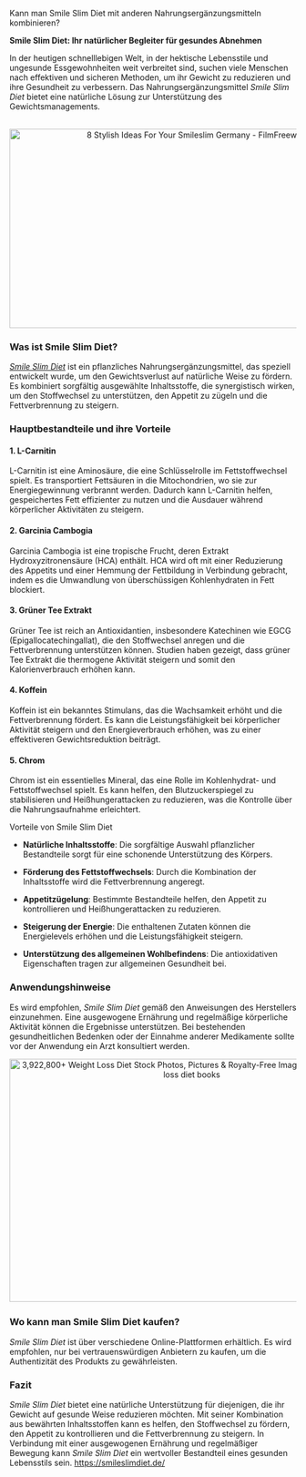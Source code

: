 Kann man Smile Slim Diet mit anderen Nahrungsergänzungsmitteln kombinieren?

<p class="" data-end="68" data-start="0"><strong data-end="68" data-start="0">Smile Slim Diet: Ihr nat&uuml;rlicher Begleiter f&uuml;r gesundes Abnehmen</strong></p>
<p class="" data-end="387" data-start="70">In der heutigen schnelllebigen Welt, in der hektische Lebensstile und ungesunde Essgewohnheiten weit verbreitet sind, suchen viele Menschen nach effektiven und sicheren Methoden, um ihr Gewicht zu reduzieren und ihre Gesundheit zu verbessern. <span class="relative -mx-px my-[-0.2rem] rounded px-px py-[0.2rem] transition-colors duration-100 ease-in-out">Das Nahrungserg&auml;nzungsmittel <em data-end="46" data-start="29">Smile Slim Diet</em> bietet eine nat&uuml;rliche L&ouml;sung zur Unterst&uuml;tzung des Gewichtsmanagements.</span></p>
<p class="" style="text-align: center;" data-end="387" data-start="70"><span class="relative -mx-px my-[-0.2rem] rounded px-px py-[0.2rem] transition-colors duration-100 ease-in-out">&nbsp;</span><img src="https://filmfreeway-production-storage-01-connector.filmfreeway.com/press_kits/posters/003/141/246/original/f466684690-poster.jpg?1745659695" alt="8 Stylish Ideas For Your Smileslim Germany - FilmFreeway" width="640" height="350" /></p>
<h3 class="" data-end="425" data-start="394">Was ist Smile Slim Diet?</h3>
<p class="" data-end="541" data-start="427"><span class="relative -mx-px my-[-0.2rem] rounded px-px py-[0.2rem] transition-colors duration-100 ease-in-out"><em data-end="17" data-is-only-node="" data-start="0"><a href="https://smileslimdiet.de/">Smile Slim Diet</a></em> ist ein pflanzliches Nahrungserg&auml;nzungsmittel, das speziell entwickelt wurde, um den Gewichtsverlust auf nat&uuml;rliche Weise zu f&ouml;rdern.</span> <span class="relative -mx-px my-[-0.2rem] rounded px-px py-[0.2rem] transition-colors duration-100 ease-in-out">Es kombiniert sorgf&auml;ltig ausgew&auml;hlte Inhaltsstoffe, die synergistisch wirken, um den Stoffwechsel zu unterst&uuml;tzen, den Appetit zu z&uuml;geln und die Fettverbrennung zu steigern.</span></p>
<h3 class="" data-end="590" data-start="548">Hauptbestandteile und ihre Vorteile</h3>
<h4 class="" data-end="614" data-start="592">1. <strong data-end="614" data-start="600">L-Carnitin</strong></h4>
<p class="" data-end="773" data-start="615"><span class="relative -mx-px my-[-0.2rem] rounded px-px py-[0.2rem] transition-colors duration-100 ease-in-out">L-Carnitin ist eine Aminos&auml;ure, die eine Schl&uuml;sselrolle im Fettstoffwechsel spielt.</span> <span class="relative -mx-px my-[-0.2rem] rounded px-px py-[0.2rem] transition-colors duration-100 ease-in-out">Es transportiert Fetts&auml;uren in die Mitochondrien, wo sie zur Energiegewinnung verbrannt werden.</span> <span class="relative -mx-px my-[-0.2rem] rounded px-px py-[0.2rem] transition-colors duration-100 ease-in-out">Dadurch kann L-Carnitin helfen, gespeichertes Fett effizienter zu nutzen und die Ausdauer w&auml;hrend k&ouml;rperlicher Aktivit&auml;ten zu steigern.</span></p>
<h4 class="" data-end="804" data-start="775">2. <strong data-end="804" data-start="783">Garcinia Cambogia</strong></h4>
<p class="" data-end="923" data-start="805"><span class="relative -mx-px my-[-0.2rem] rounded px-px py-[0.2rem] transition-colors duration-100 ease-in-out">Garcinia Cambogia ist eine tropische Frucht, deren Extrakt Hydroxyzitronens&auml;ure (HCA) enth&auml;lt.</span> <span class="relative -mx-px my-[-0.2rem] rounded px-px py-[0.2rem] transition-colors duration-100 ease-in-out">HCA wird oft mit einer Reduzierung des Appetits und einer Hemmung der Fettbildung in Verbindung gebracht, indem es die Umwandlung von &uuml;bersch&uuml;ssigen Kohlenhydraten in Fett blockiert.</span></p>
<h4 class="" data-end="955" data-start="925">3. <strong data-end="955" data-start="933">Gr&uuml;ner Tee Extrakt</strong></h4>
<p class="" data-end="1074" data-start="956"><span class="relative -mx-px my-[-0.2rem] rounded px-px py-[0.2rem] transition-colors duration-100 ease-in-out">Gr&uuml;ner Tee ist reich an Antioxidantien, insbesondere Katechinen wie EGCG (Epigallocatechingallat), die den Stoffwechsel anregen und die Fettverbrennung unterst&uuml;tzen k&ouml;nnen.</span> <span class="relative -mx-px my-[-0.2rem] rounded px-px py-[0.2rem] transition-colors duration-100 ease-in-out">Studien haben gezeigt, dass gr&uuml;ner Tee Extrakt die thermogene Aktivit&auml;t steigern und somit den Kalorienverbrauch erh&ouml;hen kann.</span></p>
<h4 class="" data-end="1095" data-start="1076">4. <strong data-end="1095" data-start="1084">Koffein</strong></h4>
<p class="" data-end="1214" data-start="1096"><span class="relative -mx-px my-[-0.2rem] rounded px-px py-[0.2rem] transition-colors duration-100 ease-in-out">Koffein ist ein bekanntes Stimulans, das die Wachsamkeit erh&ouml;ht und die Fettverbrennung f&ouml;rdert.</span> <span class="relative -mx-px my-[-0.2rem] rounded px-px py-[0.2rem] transition-colors duration-100 ease-in-out">Es kann die Leistungsf&auml;higkeit bei k&ouml;rperlicher Aktivit&auml;t steigern und den Energieverbrauch erh&ouml;hen, was zu einer effektiveren Gewichtsreduktion beitr&auml;gt.</span></p>
<h4 class="" data-end="1233" data-start="1216">5. <strong data-end="1233" data-start="1224">Chrom</strong></h4>
<p class="" data-end="1352" data-start="1234"><span class="relative -mx-px my-[-0.2rem] rounded px-px py-[0.2rem] transition-colors duration-100 ease-in-out">Chrom ist ein essentielles Mineral, das eine Rolle im Kohlenhydrat- und Fettstoffwechsel spielt.</span> <span class="relative -mx-px my-[-0.2rem] rounded px-px py-[0.2rem] transition-colors duration-100 ease-in-out">Es kann helfen, den Blutzuckerspiegel zu stabilisieren und Hei&szlig;hungerattacken zu reduzieren, was die Kontrolle &uuml;ber die Nahrungsaufnahme erleichtert.</span></p>
<p>Vorteile von Smile Slim Diet</p>
<ul data-end="1808" data-start="1395">
<li class="" data-end="1466" data-start="1395">
<p class="" data-end="1466" data-start="1397"><strong data-end="1425" data-start="1397">Nat&uuml;rliche Inhaltsstoffe</strong>: <span class="relative -mx-px my-[-0.2rem] rounded px-px py-[0.2rem] transition-colors duration-100 ease-in-out">Die sorgf&auml;ltige Auswahl pflanzlicher Bestandteile sorgt f&uuml;r eine schonende Unterst&uuml;tzung des K&ouml;rpers.</span></p>
</li>
<li class="" data-end="1545" data-start="1467">
<p class="" data-end="1545" data-start="1469"><strong data-end="1504" data-start="1469">F&ouml;rderung des Fettstoffwechsels</strong>: <span class="relative -mx-px my-[-0.2rem] rounded px-px py-[0.2rem] transition-colors duration-100 ease-in-out">Durch die Kombination der Inhaltsstoffe wird die Fettverbrennung angeregt.</span></p>
</li>
<li class="" data-end="1608" data-start="1546">
<p class="" data-end="1608" data-start="1548"><strong data-end="1567" data-start="1548">Appetitz&uuml;gelung</strong>: <span class="relative -mx-px my-[-0.2rem] rounded px-px py-[0.2rem] transition-colors duration-100 ease-in-out">Bestimmte Bestandteile helfen, den Appetit zu kontrollieren und Hei&szlig;hungerattacken zu reduzieren.</span></p>
</li>
<li class="" data-end="1678" data-start="1609">
<p class="" data-end="1678" data-start="1611"><strong data-end="1637" data-start="1611">Steigerung der Energie</strong>: <span class="relative -mx-px my-[-0.2rem] rounded px-px py-[0.2rem] transition-colors duration-100 ease-in-out">Die enthaltenen Zutaten k&ouml;nnen die Energielevels erh&ouml;hen und die Leistungsf&auml;higkeit steigern.</span></p>
</li>
<li class="" data-end="1808" data-start="1679">
<p class="" data-end="1808" data-start="1681"><strong data-end="1728" data-start="1681">Unterst&uuml;tzung des allgemeinen Wohlbefindens</strong>: <span class="relative -mx-px my-[-0.2rem] rounded px-px py-[0.2rem] transition-colors duration-100 ease-in-out">Die antioxidativen Eigenschaften tragen zur allgemeinen Gesundheit bei.</span></p>
</li>
</ul>
<h3 class="" data-end="1840" data-start="1815">Anwendungshinweise</h3>
<p class="" data-end="2000" data-start="1842"><span class="relative -mx-px my-[-0.2rem] rounded px-px py-[0.2rem] transition-colors duration-100 ease-in-out">Es wird empfohlen, <em data-end="36" data-start="19">Smile Slim Diet</em> gem&auml;&szlig; den Anweisungen des Herstellers einzunehmen.</span> <span class="relative -mx-px my-[-0.2rem] rounded px-px py-[0.2rem] transition-colors duration-100 ease-in-out">Eine ausgewogene Ern&auml;hrung und regelm&auml;&szlig;ige k&ouml;rperliche Aktivit&auml;t k&ouml;nnen die Ergebnisse unterst&uuml;tzen.</span> <span class="relative -mx-px my-[-0.2rem] rounded px-px py-[0.2rem] transition-colors duration-100 ease-in-out">Bei bestehenden gesundheitlichen Bedenken oder der Einnahme anderer Medikamente sollte vor der Anwendung ein Arzt konsultiert werden.</span></p>
<p class="" style="text-align: center;" data-end="2000" data-start="1842"><img src="https://media.istockphoto.com/id/1345093331/photo/fat-woman-fat-belly-chubby-obese-woman-hand-holding-excessive-belly-fat-with-measure-tape.jpg?s=612x612&amp;w=0&amp;k=20&amp;c=RE-5U4RshJJpdbMUrkCw74U6X-FtLIkkJ3lX0xMZeJI=" alt="3,922,800+ Weight Loss Diet Stock Photos, Pictures &amp; Royalty-Free Images -  iStock | Weight loss diet books" width="640" height="427" /><span class="relative -mx-px my-[-0.2rem] rounded px-px py-[0.2rem] transition-colors duration-100 ease-in-out"> <br /></span></p>
<h3 class="" data-end="2049" data-start="2007">Wo kann man Smile Slim Diet kaufen?</h3>
<p class="" data-end="2169" data-start="2051"><span class="relative -mx-px my-[-0.2rem] rounded px-px py-[0.2rem] transition-colors duration-100 ease-in-out"><em data-end="17" data-is-only-node="" data-start="0">Smile Slim Diet</em> ist &uuml;ber verschiedene Online-Plattformen erh&auml;ltlich.</span> <span class="relative -mx-px my-[-0.2rem] rounded px-px py-[0.2rem] transition-colors duration-100 ease-in-out">Es wird empfohlen, nur bei vertrauensw&uuml;rdigen Anbietern zu kaufen, um die Authentizit&auml;t des Produkts zu gew&auml;hrleisten.</span></p>
<h3 class="" data-end="2188" data-start="2176">Fazit</h3>
<p class="" data-end="2348" data-start="2190"><span class="relative -mx-px my-[-0.2rem] rounded px-px py-[0.2rem] transition-colors duration-100 ease-in-out"><em data-end="17" data-is-only-node="" data-start="0">Smile Slim Diet</em> bietet eine nat&uuml;rliche Unterst&uuml;tzung f&uuml;r diejenigen, die ihr Gewicht auf gesunde Weise reduzieren m&ouml;chten.</span> <span class="relative -mx-px my-[-0.2rem] rounded px-px py-[0.2rem] transition-colors duration-100 ease-in-out">Mit seiner Kombination aus bew&auml;hrten Inhaltsstoffen kann es helfen, den Stoffwechsel zu f&ouml;rdern, den Appetit zu kontrollieren und die Fettverbrennung zu steigern.</span> <span class="relative -mx-px my-[-0.2rem] rounded px-px py-[0.2rem] transition-colors duration-100 ease-in-out">In Verbindung mit einer ausgewogenen Ern&auml;hrung und regelm&auml;&szlig;iger Bewegung kann <em data-end="95" data-start="78">Smile Slim Diet</em> ein wertvoller Bestandteil eines gesunden Lebensstils sein. <a href="https://smileslimdiet.de/">https://smileslimdiet.de/</a></span></p>
